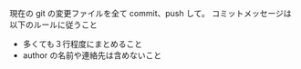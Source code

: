 現在の git の変更ファイルを全て commit、push して。
コミットメッセージは以下のルールに従うこと

- 多くても３行程度にまとめること
- author の名前や連絡先は含めないこと

